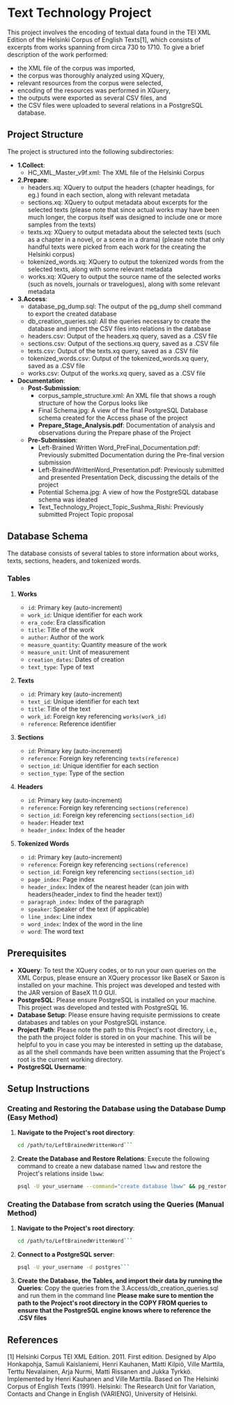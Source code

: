 # Text Technology Project

This project involves the encoding of textual data found in the TEI XML Edition of the Helsinki Corpus of English Texts[1], which consists of excerpts from works spanning from circa 730 to 1710. To give a brief description of the work performed:
- the XML file of the corpus was imported,
- the corpus was thoroughly analyzed using XQuery,
- relevant resources from the corpus were selected,
- encoding of the resources was performed in XQuery,
- the outputs were exported as several CSV files, and
- the CSV files were uploaded to several relations in a PostgreSQL database.

## Project Structure

The project is structured into the following subdirectories:

- **1.Collect**:
	- HC_XML_Master_v9f.xml: The XML file of the Helsinki Corpus
- **2.Prepare**:
	- headers.xq: XQuery to output the headers (chapter headings, for eg.) found in each section, along with relevant metadata
	- sections.xq: XQuery to output metadata about excerpts for the selected texts (please note that since actual works may have been much longer, the corpus itself was designed to include one or more samples from the texts)
	- texts.xq: XQuery to output metadata about the selected texts (such as a chapter in a novel, or a scene in a drama) (please note that only handful texts were picked from each work for the creating the Helsinki corpus)
	- tokenized_words.xq: XQuery to output the tokenized words from the selected texts, along with some relevant metadata
	- works.xq: XQuery to output the source name of the selected works (such as novels, journals or travelogues), along with some relevant metadata
- **3.Access**:
	- database_pg_dump.sql: The output of the pg_dump shell command to export the created database
	- db_creation_queries.sql: All the queries necessary to create the database and import the CSV files into relations in the database
	- headers.csv: Output of the headers.xq query, saved as a .CSV file
	- sections.csv: Output of the sections.xq query, saved as a .CSV file
	- texts.csv: Output of the texts.xq query, saved as a .CSV file
	- tokenized_words.csv: Output of the tokenized_words.xq query, saved as a .CSV file
	- works.csv: Output of the works.xq query, saved as a .CSV file
- **Documentation**:
	- **Post-Submission**:
		- corpus_sample_structure.xml: An XML file that shows a rough structure of how the Corpus looks like
		- Final Schema.jpg: A view of the final PostgreSQL Database schema created for the Access phase of the project
		- **Prepare_Stage_Analysis.pdf**: Documentation of analysis and observations during the Prepare phase of the Project
	- **Pre-Submission**:
		- Left-Brained Written Word_PreFinal_Documentation.pdf: Previously submitted Documentation during the Pre-final version submission
		- Left-BrainedWrittenWord_Presentation.pdf: Previously submitted and presented Presentation Deck, discussing the details of the project
		- Potential Schema.jpg: A view of how the PostgreSQL database schema was ideated
		- Text_Technology_Project_Topic_Sushma_Rishi: Previously submitted Project Topic proposal

## Database Schema

The database consists of several tables to store information about works, texts, sections, headers, and tokenized words.

### Tables

1. **Works**
   - `id`: Primary key (auto-increment)
   - `work_id`: Unique identifier for each work
   - `era_code`: Era classification
   - `title`: Title of the work
   - `author`: Author of the work
   - `measure_quantity`: Quantity measure of the work
   - `measure_unit`: Unit of measurement
   - `creation_dates`: Dates of creation
   - `text_type`: Type of text

2. **Texts**
   - `id`: Primary key (auto-increment)
   - `text_id`: Unique identifier for each text
   - `title`: Title of the text
   - `work_id`: Foreign key referencing `works(work_id)`
   - `reference`: Reference identifier

3. **Sections**
   - `id`: Primary key (auto-increment)
   - `reference`: Foreign key referencing `texts(reference)`
   - `section_id`: Unique identifier for each section
   - `section_type`: Type of the section

4. **Headers**
   - `id`: Primary key (auto-increment)
   - `reference`: Foreign key referencing `sections(reference)`
   - `section_id`: Foreign key referencing `sections(section_id)`
   - `header`: Header text
   - `header_index`: Index of the header

5. **Tokenized Words**
   - `id`: Primary key (auto-increment)
   - `reference`: Foreign key referencing `sections(reference)`
   - `section_id`: Foreign key referencing `sections(section_id)`
   - `page_index`: Page index
   - `header_index`: Index of the nearest header (can join with headers(header_index to find the header text))
   - `paragraph_index`: Index of the paragraph
   - `speaker`: Speaker of the text (if applicable)
   - `line_index`: Line index
   - `word_index`: Index of the word in the line
   - `word`: The word text

## Prerequisites

- **XQuery**: To test the XQuery codes, or to run your own queries on the XML Corpus, please ensure an XQuery processor like BaseX or Saxon is installed on your machine. This project was developed and tested with the JAR version of BaseX 11.0 GUI.
- **PostgreSQL**: Please ensure PostgreSQL is installed on your machine. This project was developed and tested with PostgreSQL 16.
- **Database Setup**: Please ensure having requisite permissions to create databases and tables on your PostgreSQL instance.
- **Project Path**: Please note the path to this Project's root directory, i.e., the path the project folder is stored in on your machine. This will be helpful to you in case you may be interested in setting up the database, as all the shell commands have been written assuming that the Project's root is the current working directory.
- **PostgreSQL Username**: 

## Setup Instructions

### Creating and Restoring the Database using the Database Dump (Easy Method)

1. **Navigate to the Project's root directory**:
   ```bash
   cd /path/to/LeftBrainedWrittenWord```

2. **Create the Database and Restore Relations**:
   Execute the following command to create a new database named `lbww` and restore the Project's relations inside `lbww`:
   ```bash
   psql -U your_username --command="create database lbww" && pg_restore -U your_username -d lbww -v /path/to/LeftBrainedWrittenWord/3.Access/database_pg_dump.sql```

### Creating the Database from scratch using the Queries (Manual Method)

1. **Navigate to the Project's root directory**:
   ```bash
   cd /path/to/LeftBrainedWrittenWord```
   
2. **Connect to a PostgreSQL server**:
   ```bash
   psql -U your_username -d postgres```

3. **Create the Database, the Tables, and import their data by running the Queries**:
   Copy the queries from the 3.Access/db_creation_queries.sql and run them in the command line
   **Please make sure to mention the path to the Project's root directory in the COPY FROM queries to ensure that the PostgreSQL engine knows where to reference the .CSV files**

## References

[1]	Helsinki Corpus TEI XML Edition. 2011. First edition. Designed by Alpo Honkapohja, Samuli Kaislaniemi, Henri Kauhanen, Matti Kilpiö, Ville Marttila, Terttu Nevalainen, Arja Nurmi, Matti Rissanen and Jukka Tyrkkö. Implemented by Henri Kauhanen and Ville Marttila. Based on The Helsinki Corpus of English Texts (1991). Helsinki: The Research Unit for Variation, Contacts and Change in English (VARIENG), University of Helsinki.
